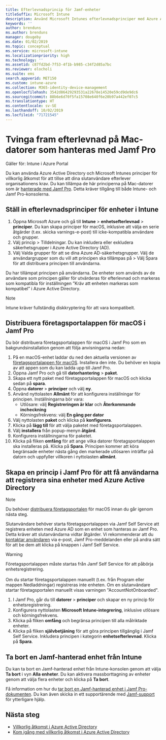 ```yaml
---
title: Efterlevnadsprincip för Jamf-enheter
titleSuffix: Microsoft Intune
description: Använd Microsoft Intunes efterlevnadsprinciper med Azure Active Directorys villkorliga åtkomst för att skydda Jamf-hanterade enheter.
keywords: ''
author: brenduns
ms.author: brenduns
manager: dougeby
ms.date: 01/02/2019
ms.topic: conceptual
ms.service: microsoft-intune
ms.localizationpriority: high
ms.technology: ''
ms.assetid: c87fd2bd-7f53-4f1b-b985-c34f2d85a7bc
ms.reviewer: elocholi
ms.suite: ems
search.appverid: MET150
ms.custom: intune-azure
ms.collection: M365-identity-device-management
ms.openlocfilehash: 3542d86429293531a22678e14520e59cd9de9dc6
ms.sourcegitcommit: 88b6e6d70f5fa15708e640f6e20b97a442ef07c5
ms.translationtype: HT
ms.contentlocale: sv-SE
ms.lasthandoff: 10/02/2019
ms.locfileid: "71721545"
---
```

# <a name="enforce-compliance-on-macs-managed-with-jamf-pro"></a>Tvinga fram efterlevnad på Mac-datorer som hanteras med Jamf Pro

Gäller för: Intune i Azure Portal

Du kan använda Azure Active Directory och Microsoft Intunes principer för villkorlig åtkomst för att tillse att dina slutanvändare efterlever organisationens krav. Du kan tillämpa de här principerna på Mac-datorer som är [hanterade med Jamf Pro](conditional-access-integrate-jamf.md). Detta kräver tillgång till både Intune- och Jamf Pro-konsolerna.

## <a name="set-up-device-compliance-policies-in-intune"></a>Ställ in efterlevnadsprinciper för enheter i Intune

1. Öppna Microsoft Azure och gå till **Intune** > **enhetsefterlevnad** > **principer**. Du kan skapa principer för macOS, inklusive att välja en serie åtgärder (t.ex. skicka varnings-e-post) till icke-kompatibla användare och grupper.
2. Välj princip > Tilldelningar. Du kan inkludera eller exkludera säkerhetsgrupper i Azure Active Directory (AD).
3. Välj Valda grupper för att se dina Azure AD-säkerhetsgrupper. Välj de användargrupper som du vill att principen ska tillämpas på > Välj Spara för att distribuera principen till användarna.

Du har tillämpat principen på användarna. De enheter som används av de användare som principen gäller för utvärderas för efterlevnad och markeras som kompatibla för inställningen ”Kräv att enheten markeras som kompatibel” i Azure Active Directory.

> [!Note]
> Intune kräver fullständig diskkryptering för att vara kompatibelt.

## <a name="deploy-the-company-portal-app-for-macos-in-jamf-pro"></a>Distribuera företagsportalappen för macOS i Jamf Pro

Du bör distribuera företagsportalappen för macOS i Jamf Pro som en bakgrundsinstallation genom att följa anvisningarna nedan:

1. På en macOS-enhet laddar du ned den aktuella versionen av [företagsportalappen för macOS](https://go.microsoft.com/fwlink/?linkid=862280). Installera den inte. Du behöver en kopia av att appen som du kan ladda upp till Jamf Pro.
2. Öppna Jamf Pro och gå till **datorhantering** > **paket**.
3. Skapa ett nytt paket med företagsportalappen för macOS och klicka sedan på **spara**.
4. Öppna **datorer** > **principer** och välj **ny**.
5. Använd nyttolasten **Allmänt** för att konfigurera inställningar för principen. Inställningarna bör vara:
   - Utlösare: välj **Registreringen är klar** och **Återkommande incheckning**
   - Körningsfrekvens: välj **En gång per dator**
6. Välj nyttolasten **paket** och klicka på **konfigurera**.
7. Klicka på **lägg till** för att välja paketet med företagsportalappen.
8. Välj **installera** från popup-menyn **åtgärd**.
9. Konfigurera inställningarna för paketet.
10. Klicka på fliken **omfång** för att ange vilka datorer företagsportalappen ska installeras på. Klicka på **Spara**. Principen kommer att köra begränsade enheter nästa gång den markerade utlösaren inträffar på datorn och uppfyller villkoren i nyttolasten **allmänt**.

## <a name="create-a-policy-in-jamf-pro-to-have-users-register-their-devices-with-azure-active-directory"></a>Skapa en princip i Jamf Pro för att få användarna att registrera sina enheter med Azure Active Directory

> [!NOTE]
> Du behöver [distribuera företagsportalen](conditional-access-assign-jamf.md#deploy-the-company-portal-app-for-macos-in-jamf-pro) för macOS innan du går igenom nästa steg.  

Slutanvändare behöver starta företagsportalappen via Jamf Self Service att registrera enheten med Azure AD som en enhet som hanteras av Jamf Pro. Detta kräver att slutanvändarna vidtar åtgärder. Vi rekommenderar att du [kontaktar användaren](../fundamentals/end-user-educate.md) via e-post, Jamf Pro-meddelanden eller på andra sätt för att be dem att klicka på knappen i Jamf Self Service.

> [!WARNING]
> Företagsportalappen måste startas från Jamf Self Service för att påbörja enhetsregistrering. <br><br>Om du startar företagsportalappen manuellt (t.ex. från Program eller mappen Nedladdningar) registreras inte enheten. Om en slutanvändare startar företagsportalen manuellt visas varningen "AccountNotOnboarded".

1. I Jamf Pro, går du till **datorer** > **principer** och skapar en ny princip för enhetsregistrering.
2. Konfigurera nyttolasten **Microsoft Intune-integrering**, inklusive utlösare och körningsfrekvens.
3. Klicka på fliken **omfång** och begränsa principen till alla målriktade enheter.
4. Klicka på fliken **självbetjäning** för att göra principen tillgänglig i Jamf Self Service. Inkludera principen i kategorin **enhetsefterlevnad**. Klicka på **Spara**.

## <a name="removing-a-jamf-managed-device-from-intune"></a>Ta bort en Jamf-hanterad enhet från Intune

Du kan ta bort en Jamf-hanterad enhet från Intune-konsolen genom att välja **Ta bort** i vyn **Alla enheter**. Du kan aktivera massborttagning av enheter genom att välja flera enheter och klicka på **Ta bort**.

Få information om hur du [tar bort en Jamf-hanterad enhet i Jamf Pro-dokumenten](https://www.jamf.com/jamf-nation/articles/80/unmanaging-computers-while-preserving-their-inventory-information). Du kan även skicka in ett supportärende med [Jamf-support](https://www.jamf.com/support/) för ytterligare hjälp. 

## <a name="next-steps"></a>Nästa steg

- [Villkorlig åtkomst i Azure Active Directory](https://docs.microsoft.com/azure/active-directory/active-directory-conditional-access-azure-portal)
- [Kom igång med villkorlig åtkomst i Azure Active Directory](https://docs.microsoft.com/azure/active-directory/active-directory-conditional-access-azure-portal-get-started)
